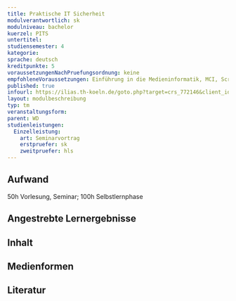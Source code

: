 ```yaml
---
title: Praktische IT Sicherheit
modulverantwortlich: sk
modulniveau: bachelor
kuerzel: PITS
untertitel:
studiensemester: 4
kategorie:
sprache: deutsch
kreditpunkte: 5
voraussetzungenNachPruefungsordnung: keine
empfohleneVoraussetzungen: Einführung in die Medieninformatik, MCI, Screendesign, Grundlagen des Web, Kommunikationstechnik
published: true
infourl: https://ilias.th-koeln.de/goto.php?target=crs_772146&client_id=ILIAS_FH_Koeln
layout: modulbeschreibung
typ: tm
veranstaltungsform: 
parent: WD
studienleistungen:
  Einzelleistung:
    art: Seminarvortrag
    erstpruefer: sk
    zweitpruefer: hls
---
```


## Aufwand
50h Vorlesung, Seminar; 100h Selbstlernphase

## Angestrebte Lernergebnisse

## Inhalt

## Medienformen

## Literatur
